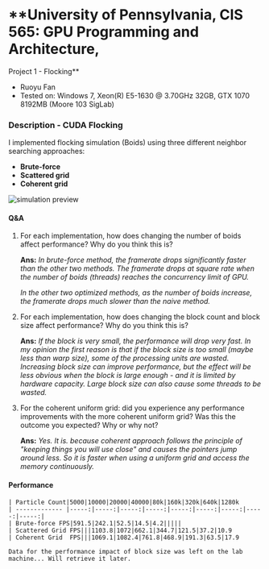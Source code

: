 # **University of Pennsylvania, CIS 565: GPU Programming and Architecture,
Project 1 - Flocking**

* Ruoyu Fan
* Tested on:  Windows 7, Xeon(R) E5-1630 @ 3.70GHz 32GB, GTX 1070 8192MB (Moore 103 SigLab)

### Description - CUDA Flocking

I implemented flocking simulation (Boids) using three different neighbor searching approaches:
 * **Brute-force**
 * **Scattered grid**
 * **Coherent grid**

 ![simulation preview](/screenshots/flocking.gif)

#### Q&A
1. For each implementation, how does changing the number of boids affect performance? Why do you think this is?

	**Ans:** _In brute-force method, the framerate drops significantly faster than the other two methods. The framerate drops at square rate when the number of boids (threads) reaches the concurrency limit of GPU._

    _In the other two optimized methods, as the number of boids increase, the framerate drops much slower than the naive method._


2. For each implementation, how does changing the block count and block size affect performance? Why do you think this is?

	**Ans:** _If the block is very small, the performance will drop very fast. In my opinion the first reason is that if the block size is too small (maybe less than warp size), some of the processing units are wasted. Increasing block size can improve performance, but the effect will be less obvious when the block is large enough - and it is limited by hardware capacity. Large block size can also cause some threads to be wasted._

3. For the coherent uniform grid: did you experience any performance improvements with the more coherent uniform grid? Was this the outcome you expected? Why or why not?

	**Ans:** _Yes. It is. because coherent approach follows the principle of "keeping things you will use close" and causes the pointers jump around less. So it is faster when using a uniform grid and access the memory continuously._


#### Performance
    | Particle Count|5000|10000|20000|40000|80k|160k|320k|640k|1280k
    | ------------- |-----:|-----:|-----:|-----:|-----:|-----:|-----:|-----:|-----:|
    | Brute-force FPS|591.5|242.1|52.5|14.5|4.2|||||
    | Scattered Grid FPS|||1103.8|1072|662.1|344.7|121.5|37.2|10.9
    | Coherent Grid  FPS|||1069.1|1082.4|761.8|468.9|191.3|63.5|17.9

    Data for the performance impact of block size was left on the lab machine... Will retrieve it later.
